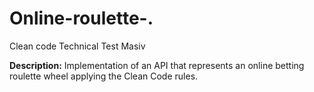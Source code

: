 # Online-roulette-.
Clean code 
Technical Test Masiv 

**Description:** Implementation of an API that represents an online betting roulette wheel applying the Clean Code rules. 
